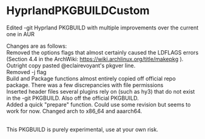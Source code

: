 # HyprlandPKGBUILDCustom
Edited -git Hyprland PKGBUILD with multiple improvements over the current one in AUR

Changes are as follows:<br>
Removed the options flags that almost certainly caused the LDFLAGS errors (Section 4.4 in the ArchWiki: https://wiki.archlinux.org/title/makepkg ).<br>
Outright copy pasted @eclairevoyant's pkgver line.<br>
Removed -j flag <br>
Build and Package functions almost entirely copied off official repo package. There was a few discrepancies with file permissions <br>
Inserted header files several plugins rely on (such as hy3) that do not exist in the -git PKGBUILD. Also off the official PKGBUILD. <br>
Added a quick "prepare" function. Could use some revision but seems to work for now.
Changed arch to x86_64 and aaarch64. <br><br>

This PKGBUILD is purely experimental, use at your own risk.
